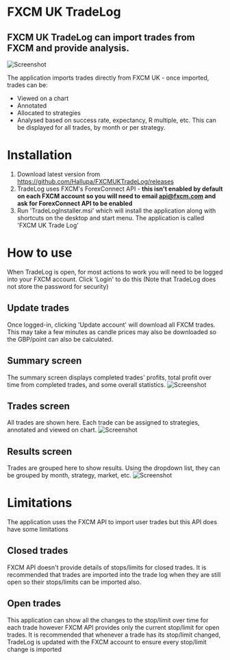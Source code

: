 # FXCM UK TradeLog

## FXCM UK TradeLog can import trades from FXCM and provide analysis.
![Screenshot](https://github.com/Hallupa/FXCMUKTradeLog/blob/master/Docs/Images/TradesScreen.PNG)

The application imports trades directly from FXCM UK - once imported, trades can be:
* Viewed on a chart
* Annotated
* Allocated to strategies
* Analysed based on success rate, expectancy, R multiple, etc. This can be displayed for all trades, by month or per strategy.

# Installation
1. Download latest version from https://github.com/Hallupa/FXCMUKTradeLog/releases
2. TradeLog uses FXCM's ForexConnect API - **this isn't enabled by default on each FXCM account so you will need to email api@fxcm.com and ask for ForexConnect API to be enabled**
3. Run 'TradeLogInstaller.msi' which will install the application along with shortcuts on the desktop and start menu. The application is called 'FXCM UK Trade Log'

# How to use
When TradeLog is open, for most actions to work you will need to be logged into your FXCM account. Click 'Login' to do this (Note that TradeLog does not store the password for security)
## Update trades
Once logged-in, clicking 'Update account' will download all FXCM trades. This may take a few minutes as candle prices may also be downloaded so the GBP/point can also be calculated.
## Summary screen
The summary screen displays completed trades' profits, total profit over time from completed trades, and some overall statistics.
![Screenshot](https://github.com/Hallupa/FXCMUKTradeLog/blob/master/Docs/Images/SummaryScreen.PNG)
## Trades screen
All trades are shown here. Each trade can be assigned to strategies, annotated and viewed on chart.
![Screenshot](https://github.com/Hallupa/FXCMUKTradeLog/blob/master/Docs/Images/TradesScreen.PNG)
## Results screen
Trades are grouped here to show results. Using the dropdown list, they can be grouped by month, strategy, market, etc.
![Screenshot](https://github.com/Hallupa/FXCMUKTradeLog/blob/master/Docs/Images/ResultsScreen.PNG)

# Limitations
The application uses the FXCM API to import user trades but this API does have some limitations
## Closed trades
FXCM API doesn't provide details of stops/limits for closed trades.
It is recommended that trades are imported into the trade log when they are still open so their stops/limits can be imported also.
## Open trades
This application can show all the changes to the stop/limit over time for each trade however FXCM API provides only the current stop/limit for open trades.
It is recommended that whenever a trade has its stop/limit changed, TradeLog is updated with the FXCM account to ensure every stop/limit change is imported
